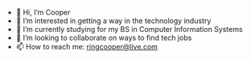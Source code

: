 - 👋 Hi, I’m Cooper
- 👀 I’m interested in getting a way in the technology industry
- 🌱 I’m currently studying for my BS in Computer Information Systems
- 💞️ I’m looking to collaborate on ways to find tech jobs
- 📫 How to reach me: ringcooper@live.com

<!---
cooploop01/cooploop01 is a ✨ special ✨ repository because its `README.md` (this file) appears on your GitHub profile.
You can click the Preview link to take a look at your changes.
--->
